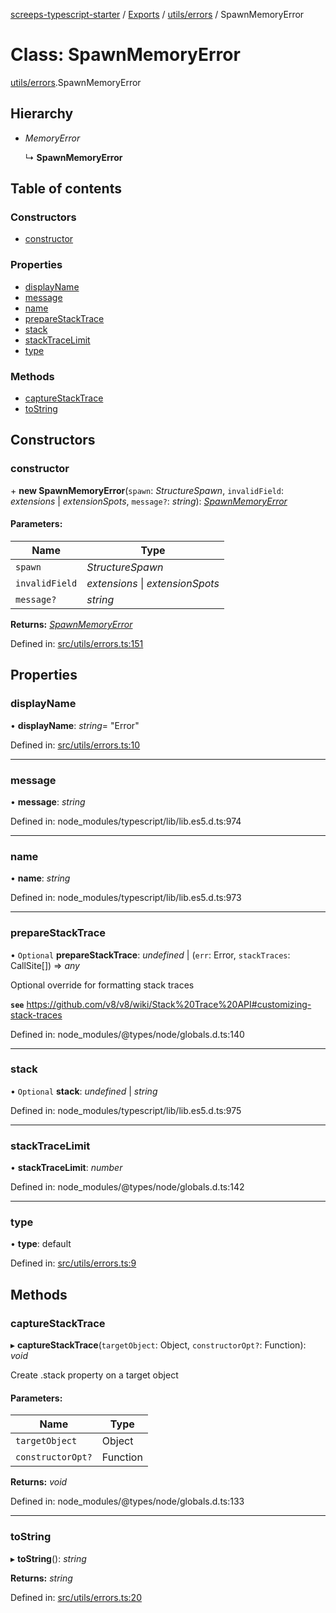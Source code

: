 [screeps-typescript-starter](../README.md) / [Exports](../modules.md) / [utils/errors](../modules/utils_errors.md) / SpawnMemoryError

# Class: SpawnMemoryError

[utils/errors](../modules/utils_errors.md).SpawnMemoryError

## Hierarchy

* *MemoryError*

  ↳ **SpawnMemoryError**

## Table of contents

### Constructors

- [constructor](utils_errors.spawnmemoryerror.md#constructor)

### Properties

- [displayName](utils_errors.spawnmemoryerror.md#displayname)
- [message](utils_errors.spawnmemoryerror.md#message)
- [name](utils_errors.spawnmemoryerror.md#name)
- [prepareStackTrace](utils_errors.spawnmemoryerror.md#preparestacktrace)
- [stack](utils_errors.spawnmemoryerror.md#stack)
- [stackTraceLimit](utils_errors.spawnmemoryerror.md#stacktracelimit)
- [type](utils_errors.spawnmemoryerror.md#type)

### Methods

- [captureStackTrace](utils_errors.spawnmemoryerror.md#capturestacktrace)
- [toString](utils_errors.spawnmemoryerror.md#tostring)

## Constructors

### constructor

\+ **new SpawnMemoryError**(`spawn`: *StructureSpawn*, `invalidField`: *extensions* \| *extensionSpots*, `message?`: *string*): [*SpawnMemoryError*](utils_errors.spawnmemoryerror.md)

#### Parameters:

Name | Type |
------ | ------ |
`spawn` | *StructureSpawn* |
`invalidField` | *extensions* \| *extensionSpots* |
`message?` | *string* |

**Returns:** [*SpawnMemoryError*](utils_errors.spawnmemoryerror.md)

Defined in: [src/utils/errors.ts:151](https://github.com/Baelyk/screeps/blob/9bfed96/src/utils/errors.ts#L151)

## Properties

### displayName

• **displayName**: *string*= "Error"

Defined in: [src/utils/errors.ts:10](https://github.com/Baelyk/screeps/blob/9bfed96/src/utils/errors.ts#L10)

___

### message

• **message**: *string*

Defined in: node_modules/typescript/lib/lib.es5.d.ts:974

___

### name

• **name**: *string*

Defined in: node_modules/typescript/lib/lib.es5.d.ts:973

___

### prepareStackTrace

• `Optional` **prepareStackTrace**: *undefined* \| (`err`: Error, `stackTraces`: CallSite[]) => *any*

Optional override for formatting stack traces

**`see`** https://github.com/v8/v8/wiki/Stack%20Trace%20API#customizing-stack-traces

Defined in: node_modules/@types/node/globals.d.ts:140

___

### stack

• `Optional` **stack**: *undefined* \| *string*

Defined in: node_modules/typescript/lib/lib.es5.d.ts:975

___

### stackTraceLimit

• **stackTraceLimit**: *number*

Defined in: node_modules/@types/node/globals.d.ts:142

___

### type

• **type**: default

Defined in: [src/utils/errors.ts:9](https://github.com/Baelyk/screeps/blob/9bfed96/src/utils/errors.ts#L9)

## Methods

### captureStackTrace

▸ **captureStackTrace**(`targetObject`: Object, `constructorOpt?`: Function): *void*

Create .stack property on a target object

#### Parameters:

Name | Type |
------ | ------ |
`targetObject` | Object |
`constructorOpt?` | Function |

**Returns:** *void*

Defined in: node_modules/@types/node/globals.d.ts:133

___

### toString

▸ **toString**(): *string*

**Returns:** *string*

Defined in: [src/utils/errors.ts:20](https://github.com/Baelyk/screeps/blob/9bfed96/src/utils/errors.ts#L20)
